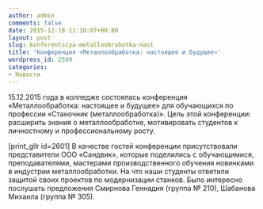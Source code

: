 ```yaml
---
author: admin
comments: false
date: 2015-12-18 11:10:07+00:00
layout: post
slug: konferentsiya-metalloobrabotka-nast
title: 'Конференция «Металлообработка: настоящее и будущее»'
wordpress_id: 2599
categories:
- Новости
---
```


15.12.2015 года в колледже состоялась конференция «Металлообработка: настоящее и будущее» для обучающихся по профессии «Станочник (металлообработка)».
Цель этой конференции: расширить знания о металлообработке, мотивировать студентов к личностному и профессиональному росту.

[print_gllr id=2601]
В качестве гостей конференции присутствовали представители ООО «Сандвик», которые поделились с обучающимися, преподавателями, мастерами производственного обучения новинками в индустрии металлообработки. На что наши студенты ответили защитой своих проектов по модернизации станков. Было интересно послушать предложения Смирнова Геннадия (группа № 210), Шабанова Михаила (группа № 305).


